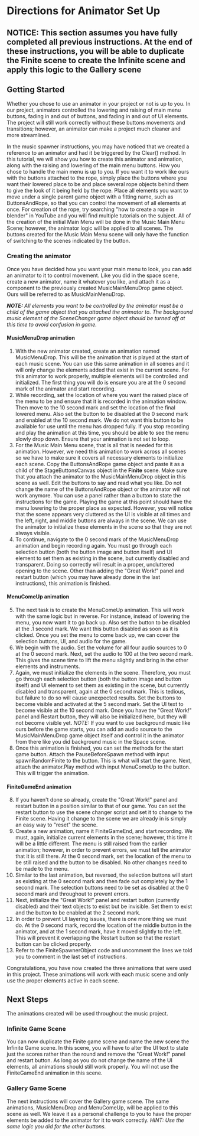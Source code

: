 # Directions for Animator Set Up

## __NOTICE: This section assumes you have fully completed all previous instructions. At the end of these instructions, you will be able to duplicate the Finite scene to create the Infinite scene and apply this logic to the Gallery scene__

## Getting Started

Whether you chose to use an animator in your project or not is up to you. In our project, animators controlled the lowering and raising of main menu buttons, fading in and out of buttons, and fading in and out of UI elements. The project will still work correctly without these buttons movements and transitions; however, an animator can make a project much cleaner and more streamlined.

In the music spawner instructions, you may have noticed that we created a reference to an animator and had it be triggered by the Clear() method. In this tutorial, we will show you how to create this animator and animation, along with the raising and lowering of the main menu buttons. How you chose to handle the main menu is up to you. If you want it to work like ours with the buttons attached to the rope, simply place the buttons where you want their lowered place to be and place several rope objects behind them to give the look of it being held by the rope. Place all elements you want to move under a single parent game object with a fitting name, such as ButtonsAndRope, so that you can control the movement of all elements at once. For creation of the rope, try searching "how to create a rope in blender" in YouTube and you will find multiple tutorials on the subject. All of the creation of the initial Main Menu will be done in the Music Main Menu Scene; however, the animator logic will be applied to all scenes. The buttons created for the Music Main Menu scene will only have the function of switching to the scenes indicated by the button.

### Creating the animator

Once you have decided how you want your main menu to look, you can add an animator to it to control movement. Like you did in the space scene, create a new animator, name it whatever you like, and attach it as a component to the previously created MusicMainMenuDrop game object. Ours will be referred to as MusicMainMenuDrop. 

<i><b>NOTE:</b> All elements you want to be controlled by the animator must be a child of the game object that you attached the animator to. The background music element of the SceneChanger game object should be turned off at this time to avoid confusion in game.</i>

#### MusicMenuDrop animation
1. With the new animator created, create an animation named MusicMenuDrop. This will be the animation that is played at the start of each music scene. You can use this same animation in all scenes and it will only change the elements added that exist in the current scene. For this animator to work properly, multiple elements will be controlled and initialized. The first thing you will do is ensure you are at the 0 second mark of the animator and start recording.
2. While recording, set the location of where you want the raised place of the menu to be and ensure that it is recorded in the animation window. Then move to the 10 second mark and set the location of the final lowered menu. Also set the button to be disabled at the 0 second mark and enabled at the 10 second mark. We do not want this button to be available for use until the menu has dropped fully. If you stop recording and play the animation at this time, you should be able to see the menu slowly drop down. Ensure that your animation is not set to loop.
3. For the Music Main Menu scene, that is all that is needed for this animation. However, we need this animation to work across all scenes so we have to make sure it covers all necessary elements to initialize each scene. Copy the ButtonsAndRope game object and paste it as a child of the StageButtonsCanvas object in the <b>Finite</b> scene. Make sure that you attach the animator to the MusicMainMenuDrop object in this scene as well. Edit the buttons to say and read what you like. Do not change the name of the ButtonsAndRope object or the animator will not work anymore. You can use a panel rather than a button to state the instructions for the game. Playing the game at this point should have the menu lowering to the proper place as expected. However, you will notice that the scene appears very cluttered as the UI is visible at all times and the left, right, and middle buttons are always in the scene. We can use the animator to initialize these elements in the scene so that they are not always visible.
4. To continue, navigate to the 0 second mark of the MusicMenuDrop animation and begin recording again. You must go through each selection button (both the button image and button itself) and UI element to set them as existing in the scene, but currently disabled and transparent. Doing so correctly will result in a proper, uncluttered opening to the scene. Other than adding the "Great Work!" panel and restart button (which you may have already done in the last instructions), this animation is finished.

#### MenuComeUp animation
5. The next task is to create the MenuComeUp animation. This will work with the same logic but in reverse. For instance, instead of lowering the menu, you now want it to go back up. Also set the button to be disabled at the .1 second mark. We want this button disabled as soon as it is clicked. Once you set the menu to come back up, we can cover the selection buttons, UI, and audio for the game.
6. We begin with the audio. Set the volume for all four audio sources to 0 at the 0 second mark. Next, set the audio to 100 at the two second mark. This gives the scene time to lift the menu slightly and bring in the other elements and instruments.
7. Again, we must initialize the elements in the scene. Therefore, you must go through each selection button (both the button image and button itself) and UI element to set them as existing in the scene, but currently disabled and transparent, again at the 0 second mark. This is tedious, but failure to do so will cause unexpected results. Set the buttons to become visible and activated at the 5 second mark. Set the UI text to become visible at the 10 second mark. Once you have the "Great Work!" panel and Restart button, they will also be initialized here, but they will not become visible yet.
<i>NOTE:</i> If you want to use background music like ours before the game starts, you can add an audio source to the MusicMainMenuDrop game object itself and control it in the animator from there like you did background music in the Space scene.
8. Once this animation is finished, you can set the methods for the start game button. Attach the PauseBeforeSpawn method with input spawnRandomFinite to the button. This is what will start the game. Next, attach the animator.Play method with input MenuComeUp to the button. This will trigger the animation.

#### FiniteGameEnd animation
8. If you haven't done so already, create the "Great Work!" panel and restart button in a position similar to that of our game. You can set the restart button to use the scene changer script and set it to change to the Finite scene. Having it change to the scene we are already in is simply an easy way to "reset" the scene.
9. Create a new animation, name it FiniteGameEnd, and start recording. We must, again, initialize current elements in the scene; however, this time it will be a little different. The menu is still raised from the earlier animation; however, in order to prevent errors, we must tell the animator that it is still there. At the 0 second mark, set the location of the menu to be still raised and the button to be disabled. No other changes need to be made to the menu.
10. Similar to the last animation, but reversed, the selection buttons will start as existing at the 0 second mark and then fade out completely by the 1 second mark. The selection buttons need to be set as disabled at the 0 second mark and throughout to prevent errors. 
11. Next, initialize the "Great Work!" panel and restart button (currently disabled) and their text objects to exist but be invisible. Set them to exist and the button to be enabled at the 2 second mark. 
12. In order to prevent UI layering issues, there is one more thing we must do. At the 0 second mark, record the location of the middle button in the animator, and at the 1 second mark, have it moved slightly to the left. This will prevent it overlapping the Restart button so that the restart button can be clicked properly. 
13. Refer to the FiniteSpawnerObject code and uncomment the lines we told you to comment in the last set of instructions. </br>

Congratulations, you have now created the three animations that were used in this project. These animations will work with each music scene and only use the proper elements active in each scene. 

## Next Steps
The animations created will be used throughout the music project.

### Infinite Game Scene
You can now duplicate the Finite game scene and name the new scene the Infinite Game scene. In this scene, you will have to alter the UI text to state just the scores rather than the round and remove the "Great Work!" panel and restart button. As long as you do not change the name of the UI elements, all animations should still work properly. You will not use the FiniteGameEnd animation in this scene.

### Gallery Game Scene
The next instructions will cover the Gallery game scene. The same animations, MusicMenuDrop and MenuComeUp, will be applied to this scene as well. We leave it as a personal challenge to you to have the proper elements be added to the animator for it to work correctly. <i>HINT: Use the same logic you did for the other buttons.</i>
